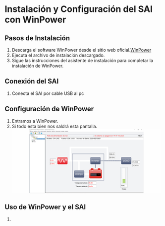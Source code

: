 # Instalación y Configuración del SAI con WinPower

## Pasos de Instalación

1. Descarga el software WinPower desde el sitio web oficial.[WinPower](https://www.salicru.com/sps-1200-soho-iec.html)
2. Ejecuta el archivo de instalación descargado.
3. Sigue las instrucciones del asistente de instalación para completar la instalación de WinPower.

## Conexión del SAI
1. Conecta el SAI por cable USB al pc

## Configuración de WinPower
 1. Entramos a WinPower.
 2. Si todo esta bien nos saldrá esta pantalla.
 ![](../../img/SAI.png)
 
## Uso de WinPower y el SAI
 1. 
